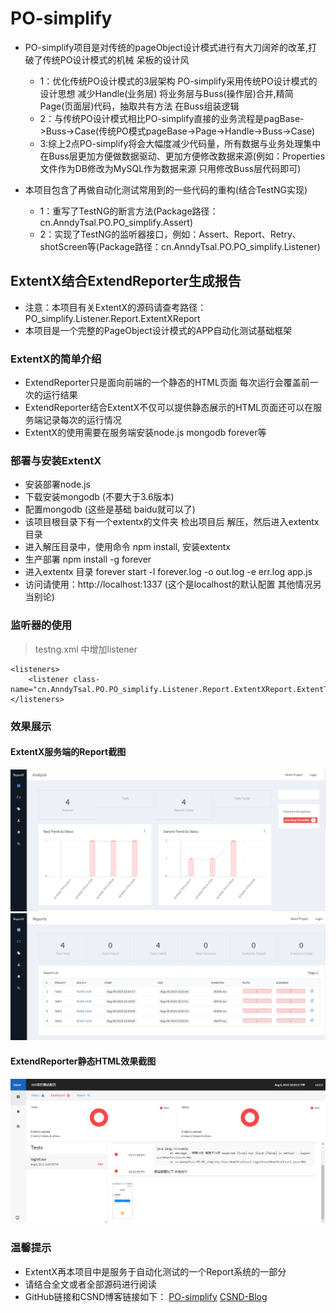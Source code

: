 # PO-simplify

* PO-simplify项目是对传统的pageObject设计模式进行有大刀阔斧的改革,打破了传统PO设计模式的机械 呆板的设计风
	* 1：优化传统PO设计模式的3层架构 PO-simplify采用传统PO设计模式的设计思想  减少Handle(业务层) 将业务层与Buss(操作层)合并,精简Page(页面层)代码，抽取共有方法 在Buss组装逻辑
	* 2：与传统PO设计模式相比PO-simplify直接的业务流程是pagBase->Buss->Case(传统PO模式pageBase->Page->Handle->Buss->Case)
	* 3:综上2点PO-simplify将会大幅度减少代码量，所有数据与业务处理集中在Buss层更加方便做数据驱动、更加方便修改数据来源(例如：Properties文件作为DB修改为MySQL作为数据来源 只用修改Buss层代码即可)
	
* 本项目包含了再做自动化测试常用到的一些代码的重构(结合TestNG实现)
	* 1：重写了TestNG的断言方法(Package路径：cn.AnndyTsal.PO.PO_simplify.Assert)
	* 2：实现了TestNG的监听器接口，例如：Assert、Report、Retry、shotScreen等(Package路径：cn.AnndyTsal.PO.PO_simplify.Listener)

## ExtentX结合ExtendReporter生成报告

* 注意：本项目有关ExtentX的源码请查考路径：PO_simplify.Listener.Report.ExtentXReport
* 本项目是一个完整的PageObject设计模式的APP自动化测试基础框架

### ExtentX的简单介绍

* ExtendReporter只是面向前端的一个静态的HTML页面 每次运行会覆盖前一次的运行结果
* ExtendReporter结合ExtentX不仅可以提供静态展示的HTML页面还可以在服务端记录每次的运行情况
* ExtentX的使用需要在服务端安装node.js mongodb forever等

### 部署与安装ExtentX

* 安装部署node.js
* 下载安装mongodb (不要大于3.6版本)
* 配置mongodb (这些是基础 baidu就可以了)
* 该项目根目录下有一个extentx的文件夹 检出项目后 解压，然后进入extentx目录
* 进入解压目录中，使用命令 npm install, 安装extentx
* 生产部署 npm install -g forever
* 进入extentx 目录 forever start -l forever.log -o out.log -e err.log app.js
* 访问请使用：http://localhost:1337 (这个是localhost的默认配置 其他情况另当别论)

### 监听器的使用

> testng.xml 中增加listener

```
<listeners>	
	<listener class-name="cn.AnndyTsal.PO.PO_simplify.Listener.Report.ExtentXReport.ExtentTestNGITestListener"/>
</listeners>
```

### 效果展示

#### ExtentX服务端的Report截图

![ext1](https://github.com/AnndyTsai/PO-simplify/blob/master/ext/ext1.png "ext1-ExtentX服务端的Report截图1")
![ext2](https://github.com/AnndyTsai/PO-simplify/blob/master/ext/ext2.png "ext1-ExtentX服务端的Report截图2")

#### ExtendReporter静态HTML效果截图

![ext3](https://github.com/AnndyTsai/PO-simplify/blob/master/ext/ext3.png "ExtendReporter静态HTML效果截图")


### 温馨提示

* ExtentX再本项目中是服务于自动化测试的一个Report系统的一部分
* 请结合全文或者全部源码进行阅读
* GitHub链接和CSND博客链接如下：
[PO-simplify](https://github.com/AnndyTsai/PO-simplify "PO-simplify")
[CSND-Blog](https://blog.csdn.net/hujyhfwfh2/article/list/1 "细节介绍")
